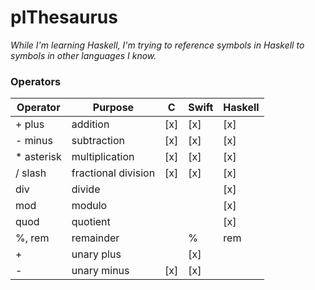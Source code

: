 # plThesaurus

*While I'm learning Haskell, I'm trying to reference symbols in Haskell to symbols in other languages I know.*

### Operators

| Operator   | Purpose             | C   |Swift|Haskell|
|------------|---------------------|-----|-----|-----|
| + plus     | addition            | [x] | [x] | [x] |
| - minus    | subtraction         | [x] | [x] | [x] |
| * asterisk | multiplication      | [x] | [x] | [x] |
| / slash    | fractional division | [x] | [x] | [x] |
| div        | divide              |     |     | [x] |
| mod        | modulo              |     |     | [x] |
| quod       | quotient            |     |     | [x] |
| %, rem     | remainder           |     | %   | rem |
| +          | unary plus          |     | [x] |     |
| -          | unary minus         | [x] | [x] |     |
